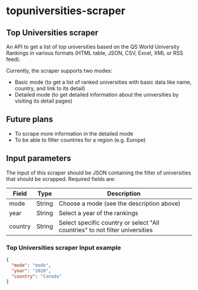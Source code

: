 # topuniversities-scraper

## Top Universities scraper

An API to get a list of top universities based on the QS World University Rankings in various formats (HTML table, JSON, CSV, Excel, XML or RSS feed).

Currently, the scraper supports two modes:

- Basic mode (to get a list of ranked universities with basic data like name, country, and link to its detail)
- Detailed mode (to get detailed information about the universities by visiting its detail pages)

## Future plans

- To scrape more information in the detailed mode
- To be able to filter countries for a region (e.g. Europe)

## Input parameters

The input of this scraper should be JSON containing the filter of universities that should be scrapped. Required fields are:

| Field | Type | Description |
| ----- | ---- | ----------- |
| mode | String | Choose a mode (see the description above) |
| year | String | Select a year of the rankings  |
| country | String | Select specific country or select "All countries" to not filter universities |

### Top Universities scraper Input example
```json
{
  "mode": "mode",
  "year": "2020",
  "country": "Canada"
}
```
